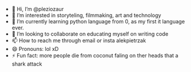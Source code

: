 - 👋 Hi, I’m @pleziozaur
- 👀 I’m interested in storyteling, filmmaking, art and technology
- 🌱 I’m currently learning python language from 0, as my first it language ever.
- 💞️ I’m looking to collaborate on educating myself on writing code
- 📫 How to reach me through email or insta alekpietrzak
- 😄 Pronouns: lol xD
- ⚡ Fun fact: more people die from coconut faling on ther heads that a shark attack

<!---
pleziozaur/pleziozaur is a ✨ special ✨ repository because its `README.md` (this file) appears on your GitHub profile.
You can click the Preview link to take a look at your changes.
--->
